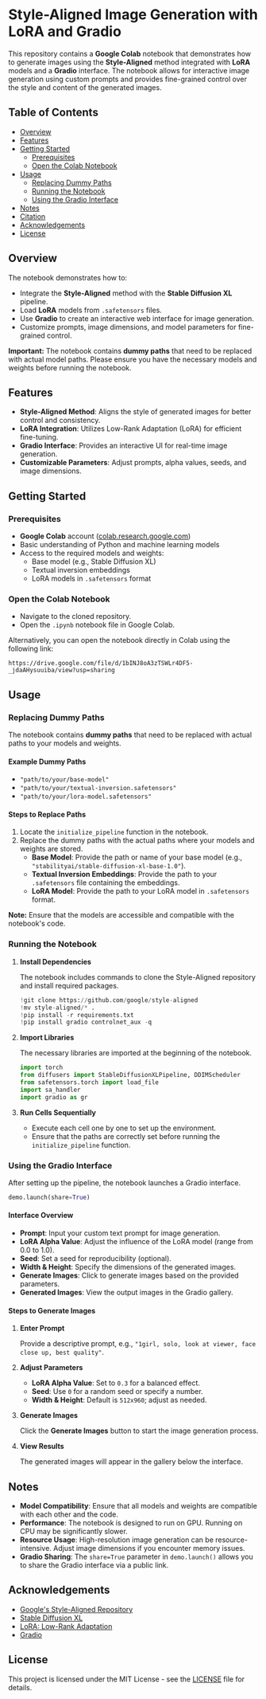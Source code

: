 # Style-Aligned Image Generation with LoRA and Gradio

This repository contains a **Google Colab** notebook that demonstrates how to generate images using the **Style-Aligned** method integrated with **LoRA** models and a **Gradio** interface. The notebook allows for interactive image generation using custom prompts and provides fine-grained control over the style and content of the generated images.

## Table of Contents

- [Overview](#overview)
- [Features](#features)
- [Getting Started](#getting-started)
  - [Prerequisites](#prerequisites)
  - [Open the Colab Notebook](#open-the-colab-notebook)
- [Usage](#usage)
  - [Replacing Dummy Paths](#replacing-dummy-paths)
  - [Running the Notebook](#running-the-notebook)
  - [Using the Gradio Interface](#using-the-gradio-interface)
- [Notes](#notes)
- [Citation](#citation)
- [Acknowledgements](#acknowledgements)
- [License](#license)

## Overview

The notebook demonstrates how to:

- Integrate the **Style-Aligned** method with the **Stable Diffusion XL** pipeline.
- Load **LoRA** models from `.safetensors` files.
- Use **Gradio** to create an interactive web interface for image generation.
- Customize prompts, image dimensions, and model parameters for fine-grained control.

**Important:** The notebook contains **dummy paths** that need to be replaced with actual model paths. Please ensure you have the necessary models and weights before running the notebook.

## Features

- **Style-Aligned Method**: Aligns the style of generated images for better control and consistency.
- **LoRA Integration**: Utilizes Low-Rank Adaptation (LoRA) for efficient fine-tuning.
- **Gradio Interface**: Provides an interactive UI for real-time image generation.
- **Customizable Parameters**: Adjust prompts, alpha values, seeds, and image dimensions.

## Getting Started

### Prerequisites

- **Google Colab** account ([colab.research.google.com](https://colab.research.google.com/))
- Basic understanding of Python and machine learning models
- Access to the required models and weights:
  - Base model (e.g., Stable Diffusion XL)
  - Textual inversion embeddings
  - LoRA models in `.safetensors` format



### Open the Colab Notebook

- Navigate to the cloned repository.
- Open the `.ipynb` notebook file in Google Colab.

Alternatively, you can open the notebook directly in Colab using the following link:

```
https://drive.google.com/file/d/1bINJ8oA3zTSWLr4DF5-_jdaAHysuuiba/view?usp=sharing
```

## Usage

### Replacing Dummy Paths

The notebook contains **dummy paths** that need to be replaced with actual paths to your models and weights.

#### Example Dummy Paths

- `"path/to/your/base-model"`
- `"path/to/your/textual-inversion.safetensors"`
- `"path/to/your/lora-model.safetensors"`

#### Steps to Replace Paths

1. Locate the `initialize_pipeline` function in the notebook.
2. Replace the dummy paths with the actual paths where your models and weights are stored.
   - **Base Model**: Provide the path or name of your base model (e.g., `"stabilityai/stable-diffusion-xl-base-1.0"`).
   - **Textual Inversion Embeddings**: Provide the path to your `.safetensors` file containing the embeddings.
   - **LoRA Model**: Provide the path to your LoRA model in `.safetensors` format.

**Note:** Ensure that the models are accessible and compatible with the notebook's code.

### Running the Notebook

1. **Install Dependencies**

   The notebook includes commands to clone the Style-Aligned repository and install required packages.

   ```python
   !git clone https://github.com/google/style-aligned
   !mv style-aligned/* .
   !pip install -r requirements.txt
   !pip install gradio controlnet_aux -q
   ```

2. **Import Libraries**

   The necessary libraries are imported at the beginning of the notebook.

   ```python
   import torch
   from diffusers import StableDiffusionXLPipeline, DDIMScheduler
   from safetensors.torch import load_file
   import sa_handler
   import gradio as gr
   ```

3. **Run Cells Sequentially**

   - Execute each cell one by one to set up the environment.
   - Ensure that the paths are correctly set before running the `initialize_pipeline` function.

### Using the Gradio Interface

After setting up the pipeline, the notebook launches a Gradio interface.

```python
demo.launch(share=True)
```

#### Interface Overview

- **Prompt**: Input your custom text prompt for image generation.
- **LoRA Alpha Value**: Adjust the influence of the LoRA model (range from 0.0 to 1.0).
- **Seed**: Set a seed for reproducibility (optional).
- **Width & Height**: Specify the dimensions of the generated images.
- **Generate Images**: Click to generate images based on the provided parameters.
- **Generated Images**: View the output images in the Gradio gallery.

#### Steps to Generate Images

1. **Enter Prompt**

   Provide a descriptive prompt, e.g., `"1girl, solo, look at viewer, face close up, best quality"`.

2. **Adjust Parameters**

   - **LoRA Alpha Value**: Set to `0.3` for a balanced effect.
   - **Seed**: Use `0` for a random seed or specify a number.
   - **Width & Height**: Default is `512x960`; adjust as needed.

3. **Generate Images**

   Click the **Generate Images** button to start the image generation process.

4. **View Results**

   The generated images will appear in the gallery below the interface.

## Notes

- **Model Compatibility**: Ensure that all models and weights are compatible with each other and the code.
- **Performance**: The notebook is designed to run on GPU. Running on CPU may be significantly slower.
- **Resource Usage**: High-resolution image generation can be resource-intensive. Adjust image dimensions if you encounter memory issues.
- **Gradio Sharing**: The `share=True` parameter in `demo.launch()` allows you to share the Gradio interface via a public link.

## Acknowledgements

- [Google's Style-Aligned Repository](https://github.com/google/style-aligned/)
- [Stable Diffusion XL](https://github.com/Stability-AI/stablediffusion)
- [LoRA: Low-Rank Adaptation](https://arxiv.org/abs/2106.09685)
- [Gradio](https://gradio.app/)

## License

This project is licensed under the MIT License - see the [LICENSE](LICENSE) file for details.
